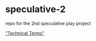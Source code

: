 # speculative-2
 repo for the 2nd speculative play project
 
["Technical Terms"](https://github.com/ZiDiZhu/speculative-2/wiki/What-these-words-refer-to)
